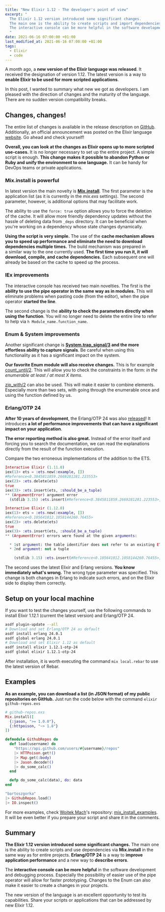 ```yaml
---
title: "New Elixir 1.12 - The developer's point of view"
excerpt: "
  The Elixir 1.12 version introduced some significant changes.
  The main one is the ability to create scripts and import dependencies via Mix.install.
  The interactive console can be more helpful in the software development, prototyping and debugging processes.
  "
date: 2021-06-16 07:00:00 +01:00
last_modified_at: 2021-06-16 07:00:00 +01:00
tags:
  - Elixir
  - code
---
```


  A month ago, a **new version of the Elixir language was released**.
  It received the designation of version 1.12.
  The latest version is a way to **enable Elixir to be used for more scripted applications**.

  In this post, I wanted to summary what new we got as developers.
  I am pleased with the direction of changes and the maturity of the language.
  There are no sudden version compatibility breaks.

## Changes, changes!

  The entire list of changes is available in the release description on [GitHub](https://github.com/elixir-lang/elixir/releases/tag/v1.12.0).
  Additionally, an official announcement was posted on the Elixir language [website](https://elixir-lang.org/blog/2021/05/19/elixir-v1-12-0-released/).
  Go ahead and check yourself!

  **Overall, you can look at the changes as Elixir opens up to more scripted use-cases.**
  It is no longer necessary to set up the entire project.
  A simple script is enough.
  **This change makes it possible to abandon Python or Ruby and unify the environment to one language.**
  It can be handy for DevOps teams or private applications.

### Mix.install is powerful

  In latest version the main novelty is **[Mix.install](https://hexdocs.pm/mix/1.12/Mix.html#install/2)**.
  The first parameter is the application list (as it is currently in the *mix.exs* settings).
  The second parameter, however, is additional options that may facilitate work.

  The ability to use the `force: true` option allows you to force the deletion of the cache.
  It will allow more friendly dependency updates without the hassle of deleting data from `_deps` directory.
  It can be beneficial when you're working on a dependency whose state changes dynamically.

  **Using the script is very simple.**
  The use of the **cache mechanism allows you to speed up performance and eliminate the need to download dependencies multiple times.**
  The build mechanism was prepared in a similar way to the one currently used.
  **The first time you run it, it will download, compile, and cache dependencies.**
  Each subsequent one will already be based on the cache to speed up the process.

### IEx improvements

  The interactive console has received two main novelties.
  The first is the **ability to use the pipe operator in the same way as in modules.**
  This will eliminate problems when pasting code (from the editor), when the pipe operator **started the line**.

  The second change is the **ability to check the parameters directly when using the function**.
  You will no longer need to delete the entire line to refer to help via `h Module_name.function_name`.

### Enum & System improvements

  Another significant change is **[System.trap_signal/3](https://hexdocs.pm/elixir/1.12/System.html#trap_signal/3) and the more effortless ability to capture signals**.
  Be careful when using this functionality as it has a significant impact on the system.

  **Our favorite Enum module will also receive changes.**
  This is for example [count_until/2](https://hexdocs.pm/elixir/1.12/Enum.html#count_until/2).
  This will allow you to check the constraints in the form: *in the enumerable at least / at most X items*.

  [zip_with/2](https://hexdocs.pm/elixir/1.12/Enum.html#zip_with/2) can also be used.
  This will make it easier to combine elements.
  Especially more than two sets, with going through the enumerable once and using the function defined by us.

### Erlang/OTP 24

  **After 10 years of development**, the Erlang/OTP 24 was also [released](https://blog.erlang.org/My-OTP-24-Highlights/)!
  It introduces **a lot of performance improvements that can have a significant impact on your application**.

  **The error reporting method is also great.**
  Instead of the error itself and forcing you to search the documentation, we can read the explanations directly from the result of the function execution.

  Compare the two erroneous implementations of the addition to the ETS.

  ```elixir
  Interactive Elixir (1.11.0)
  iex(1)> ets = :ets.new(:example, [])
  #Reference<0.3845811859.2669281281.223553>
  iex(2)> :ets.delete(ets)
  true
  iex(3)> :ets.insert(ets, :should_be_a_tuple)
  ** (ArgumentError) argument error
    (stdlib 3.15) :ets.insert(#Reference<0.3845811859.2669281281.223553>, :should_be_a_tuple)
  ```


  ```elixir
  Interactive Elixir (1.12.0)
  iex(1)> ets = :ets.new(:example, [])
  #Reference<0.105641012.1058144260.76455>
  iex(2)> :ets.delete(ets)
  true
  iex(3)> :ets.insert(ets, :should_be_a_tuple)
  ** (ArgumentError) errors were found at the given arguments:

    * 1st argument: the table identifier does not refer to an existing ETS table
    * 2nd argument: not a tuple

      (stdlib 3.15) :ets.insert(#Reference<0.105641012.1058144260.76455>, :should_be_a_tuple)
  ```

  The second uses the latest Elixir and Erlang versions.
  **You know immediately what's wrong.**
  The wrong type parameter was specified.
  This change is both changes in Erlang to indicate such errors, and on the Elixir side to display them correctly.

## Setup on your local machine

  If you want to test the changes yourself, use the following commands to install Elixir 1.12.1 (current the latest version) and Erlang/OTP 24.

  ```bash
  asdf plugin-update --all
  # Download and set Erlang/OTP 24 as default
  asdf install erlang 24.0.1
  asdf global erlang 24.0.1
  # Download and set Elixir 1.12 as default
  asdf install elixir 1.12.1-otp-24
  asdf global elixir 1.12.1-otp-24
  ```

  After installation, it is worth executing the command `mix local.rebar` to use the latest version of Rebar.

## Examples

  **As an example, you can download a list (in JSON format) of my public repositories on GitHub.**
  Just run the code below with the command `elixir github-repos.exs`

  ```elixir
  # github-repos.exs
  Mix.install([
    {:jason, ">= 1.0.0"},
    {:httpoison, "~> 1.8"}
  ])

  defmodule GithubRepos do
    def load(username) do
      "https://api.github.com/users/#{username}/repos"
      |> HTTPoison.get!()
      |> Map.get(:body)
      |> Jason.decode!()
      |> do_some_calc()
    end

    defp do_some_calc(data), do: data
  end

  "bartoszgorka"
  |> GithubRepos.load()
  |> IO.inspect()
  ```

  For more examples, check [Wojtek Mach](https://github.com/wojtekmach)'s repository: [mix_install_examples](https://github.com/wojtekmach/mix_install_examples).
  It will be even better if you prepare your script and share it in the comments.

## Summary

  **The Elixir 1.12 version introduced some significant changes.**
  The main one is the ability to create scripts and use dependencies via **Mix.install** in the same way as for entire projects.
  **Erlang/OTP 24** is a way to **improve application performance** and a new way to **describe errors**.

  The **interactive console can be more helpful** in the software development and debugging process.
  Especially the possibility of easier use of the pipe operator will allow for faster prototyping.
  Changes to the Enum can also make it easier to create a changes in your projects.

  The new version of the language is an excellent opportunity to test its capabilities.
  Share your scripts or applications that can be addressed by new Elixir 1.12.
